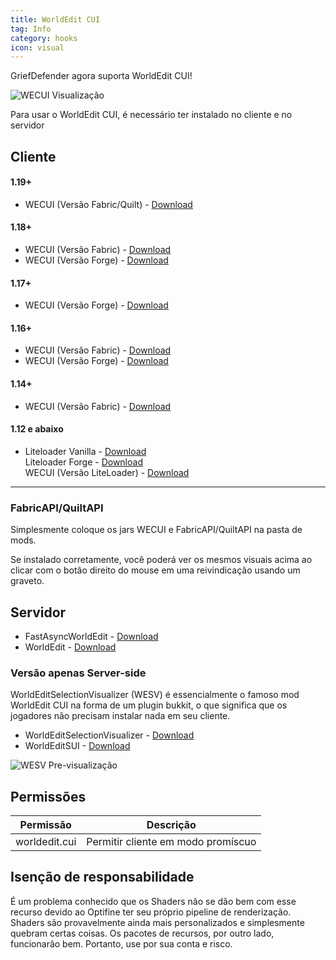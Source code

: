 ```yaml
---
title: WorldEdit CUI
tag: Info
category: hooks
icon: visual
---
```


GriefDefender agora suporta WorldEdit CUI!

![WECUI Visualização](https://i.IMGur.com/dYyUx6m.gif)

Para usar o WorldEdit CUI, é necessário ter instalado no cliente e no servidor

## Cliente 

#### 1.19+
* WECUI (Versão Fabric/Quilt) - [Download](https://www.curseforge.com/minecraft/mc-mods/worldeditcui-fabric/files)

#### 1.18+ 
* WECUI (Versão Fabric) - [Download](https://www.curseforge.com/minecraft/mc-mods/worldeditcui-fabric/files)
* WECUI (Versão Forge) - [Download](https://www.curseforge.com/minecraft/mc-mods/worldeditcui-forge-edition-3/files)

#### 1.17+
 * WECUI (Versão Forge) - [Download](https://www.curseforge.com/minecraft/mc-mods/worldeditcui-forge-edition-3/files)

#### 1.16+
* WECUI (Versão Fabric) - [Download](https://www.curseforge.com/minecraft/mc-mods/worldeditcui-fabric/files)
* WECUI (Versão Forge) - [Download](https://www.curseforge.com/minecraft/mc-mods/worldeditcui-forge-edition-3/files)

#### 1.14+
* WECUI (Versão Fabric) - [Download](https://github.com/mikroskeem/WorldEditCUI#installation) 

#### 1.12 e abaixo
* Liteloader Vanilla - [Download](https://www.liteloader.com/download)  
Liteloader Forge - [Download](https://jenkins.liteloader.com/job/LiteLoader%201.12.2/lastSuccessfulBuild/artifact/build/libs/liteloader-1.12.2-SNAPSHOT-release.jar)  
WECUI (Versão LiteLoader) - [Download](https://minecraft.curseforge.com/projects/worldeditcui)  
<hr>

### FabricAPI/QuiltAPI
Simplesmente coloque os jars WECUI e FabricAPI/QuiltAPI na pasta de mods.

Se instalado corretamente, você poderá ver os mesmos visuais acima ao clicar com o botão direito do mouse em uma reivindicação usando um graveto.

## Servidor
* FastAsyncWorldEdit - [Download](https://intellectualsites.github.io/download/fawe.html)
* WorldEdit - [Download](https://builds.enginehub.org/job/worldedit?branch=master)

### Versão apenas Server-side
WorldEditSelectionVisualizer (WESV) é essencialmente o famoso mod WorldEdit CUI na forma de um plugin bukkit, o que significa que os jogadores não precisam instalar nada em seu cliente.  

* WorldEditSelectionVisualizer  - [Download](https://www.spigotmc.org/resources/17311/)
* WorldEditSUI - [Download](https://www.spigotmc.org/resources/60726/)

![WESV Pre-visualização](/cuboid_wesv.webp)

## Permissões

Permissão                                    | Descrição | 
-------------------------------------------------| --------------|
worldedit.cui | Permitir cliente em modo promíscuo

## Isenção de responsabilidade

É um problema conhecido que os Shaders não se dão bem com esse recurso devido ao Optifine ter seu próprio pipeline de renderização. Shaders são provavelmente ainda mais personalizados e simplesmente quebram certas coisas. Os pacotes de recursos, por outro lado, funcionarão bem. Portanto, use por sua conta e risco.